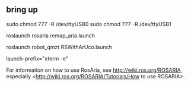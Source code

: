 ## bring up

sudo chmod 777 -R /dev/ttyUSB0
sudo chmod 777 -R /dev/ttyUSB1

roslaunch rosaria remap_aria.launch

roslaunch robot_qmzt RSWithArUco.launch

launch-prefix="xterm -e"


 

For information on how to use RosAria, see <http://wiki.ros.org/ROSARIA>,
especially <http://wiki.ros.org/ROSARIA/Tutorials/How to use ROSARIA>.

